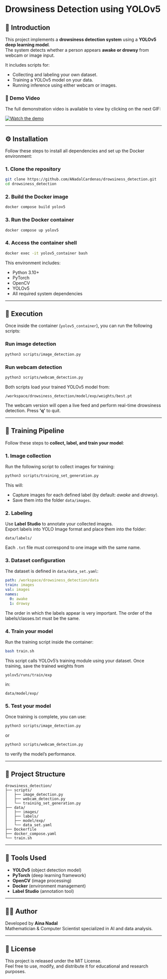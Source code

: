 # Drowsiness Detection using YOLOv5

## 🧠 Introduction

This project implements a **drowsiness detection system** using a **YOLOv5 deep learning model**.  
The system detects whether a person appears **awake or drowsy** from webcam or image input.  

It includes scripts for:
- Collecting and labeling your own dataset.
- Training a YOLOv5 model on your data.
- Running inference using either webcam or images.

### 🎥 Demo Video

The full demonstration video is available to view by clicking on the next GIF:

[![Watch the demo](media/demo_preview.gif)](media/demo.webm)


---

## ⚙️ Installation

Follow these steps to install all dependencies and set up the Docker environment:

### 1. Clone the repository
```bash
git clone https://github.com/ANadalCardenas/drowsiness_detection.git
cd drowsiness_detection
```

### 2. Build the Docker image
```bash
docker compose build yolov5
```

### 3. Run the Docker container
```bash
docker compose up yolov5
```

### 4. Access the container shell
```bash
docker exec -it yolov5_container bash
```

This environment includes:
- Python 3.10+
- PyTorch
- OpenCV
- YOLOv5
- All required system dependencies

---

## 🚀 Execution

Once inside the container (`yolov5_container`), you can run the following scripts:

### Run image detection
```bash
python3 scripts/image_detection.py
```

### Run webcam detection
```bash
python3 scripts/webcam_detection.py
```

Both scripts load your trained YOLOv5 model from:
```
/workspace/drowsiness_detection/model/exp/weights/best.pt
```

The webcam version will open a live feed and perform real-time drowsiness detection.
Press **'q'** to quit.

---

## 🧩 Training Pipeline

Follow these steps to **collect, label, and train your model**:

### 1. Image collection
Run the following script to collect images for training:
```bash
python3 scripts/training_set_generation.py
```

This will:
- Capture images for each defined label (by default: *awake* and *drowsy*).
- Save them into the folder `data/images`.

### 2. Labeling
Use **Label Studio** to annotate your collected images.  
Export labels into YOLO Image format and place them into the folder:
```
data/labels/
```

Each `.txt` file must correspond to one image with the same name.

### 3. Dataset configuration
The dataset is defined in `data/data_set.yaml`:
```yaml
path: /workspace/drowsiness_detection/data
train: images
val: images
names:
  0: awake
  1: drowsy
```
The order in which the labels appear is very important. The order of the labels/classes.txt must be the same.

### 4. Train your model
Run the training script inside the container:
```bash
bash train.sh
```

This script calls YOLOv5’s training module using your dataset. Once training, save the trained weights from 
```
yolov5/runs/train/exp
```
in:
```
data/model/exp/
```

### 5. Test your model
Once training is complete, you can use:
```bash
python3 scripts/image_detection.py
```
or
```bash
python3 scripts/webcam_detection.py
```
to verify the model’s performance.

---

## 📁 Project Structure

```
drowsiness_detection/
├── scripts/
│   ├── image_detection.py
│   ├── webcam_detection.py
│   └── training_set_generation.py
├── data/
│   ├── images/
│   ├── labels/
│   ├── model/exp/
│   └── data_set.yaml
├── Dockerfile
├── docker_compose.yaml
└── train.sh
```

---

## 🧰 Tools Used

- **YOLOv5** (object detection model)
- **PyTorch** (deep learning framework)
- **OpenCV** (image processing)
- **Docker** (environment management)
- **Label Studio** (annotation tool)

---

## 🧑‍💻 Author

Developed by **Aina Nadal**  
Mathematician & Computer Scientist specialized in AI and data analysis.

---

## 📜 License

This project is released under the MIT License.  
Feel free to use, modify, and distribute it for educational and research purposes.